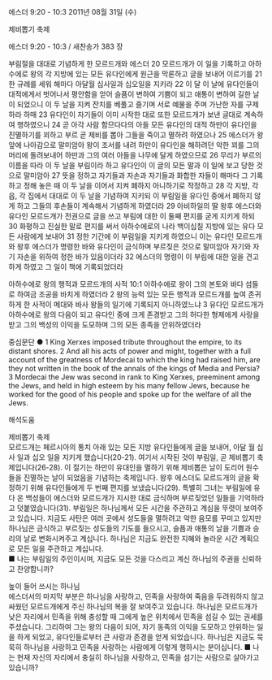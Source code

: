 에스더 9:20 - 10:3 
2011년 08월 31일 (수)

제비뽑기 축제



에스더 9:20 - 10:3 / 새찬송가 383 장


부림절을 대대로 기념하게 한 모르드개와 에스더 
20 모르드개가 이 일을 기록하고 아하수에로 왕의 각 지방에 있는 모든 유다인에게 원근을 막론하고 글을 보내어 이르기를 21 한 규례를 세워 해마다 아달월 십사일과 십오일을 지키라 22 이 달 이 날에 유다인들이 대적에게서 벗어나서 평안함을 얻어 슬픔이 변하여 기쁨이 되고 애통이 변하여 길한 날이 되었으니 이 두 날을 지켜 잔치를 베풀고 즐기며 서로 예물을 주며 가난한 자를 구제하라 하매 23 유다인이 자기들이 이미 시작한 대로 또한 모르드개가 보낸 글대로 계속하여 행하였으니 24 곧 아각 사람 함므다다의 아들 모든 유다인의 대적 하만이 유다인을 진멸하기를 꾀하고 부르 곧 제비를 뽑아 그들을 죽이고 멸하려 하였으나 25 에스더가 왕 앞에 나아감으로 말미암아 왕이 조서를 내려 하만이 유다인을 해하려던 악한 꾀를 그의 머리에 돌려보내어 하만과 그의 여러 아들을 나무에 달게 하였으므로 26 무리가 부르의 이름을 따라 이 두 날을 부림이라 하고 유다인이 이 글의 모든 말과 이 일에 보고 당한 것으로 말미암아 27 뜻을 정하고 자기들과 자손과 자기들과 화합한 자들이 해마다 그 기록하고 정해 놓은 때 이 두 날을 이어서 지켜 폐하지 아니하기로 작정하고 28 각 지방, 각 읍, 각 집에서 대대로 이 두 날을 기념하여 지키되 이 부림일을 유다인 중에서 폐하지 않게 하고 그들의 후손들이 계속해서 기념하게 하였더라 29 아비하일의 딸 왕후 에스더와 유다인 모르드개가 전권으로 글을 쓰고 부림에 대한 이 둘째 편지를 굳게 지키게 하되 30 화평하고 진실한 말로 편지를 써서 아하수에로의 나라 백이십칠 지방에 있는 유다 모든 사람에게 보내어 31 정한 기간에 이 부림일을 지키게 하였으니 이는 유다인 모르드개와 왕후 에스더가 명령한 바와 유다인이 금식하며 부르짖은 것으로 말미암아 자기와 자기 자손을 위하여 정한 바가 있음이더라 32 에스더의 명령이 이 부림에 대한 일을 견고하게 하였고 그 일이 책에 기록되었더라   

아하수에로 왕의 행적과 모르드개의 사적
10:1 아하수에로 왕이 그의 본토와 바다 섬들로 하여금 조공을 바치게 하였더라 2 왕의 능력 있는 모든 행적과 모르드개를 높여 존귀하게 한 사적이 메대와 바사 왕들의 일기에 기록되지 아니하였느냐 3 유다인 모르드개가 아하수에로 왕의 다음이 되고 유다인 중에 크게 존경받고 그의 허다한 형제에게 사랑을 받고 그의 백성의 이익을 도모하며 그의 모든 종족을 안위하였더라   

중심문단 ● 1 King Xerxes imposed tribute throughout the empire, to its distant shores. 2 And all his acts of power and might, together with a full account of the greatness of Mordecai to which the king had raised him, are they not written in the book of the annals of the kings of Media and Persia? 3 Mordecai the Jew was second in rank to King Xerxes, preeminent among the Jews, and held in high esteem by his many fellow Jews, because he worked for the good of his people and spoke up for the welfare of all the Jews.

해석도움





제비뽑기 축제  
모르드개는 페르시아의 통치 아래 있는 모든 지방 유다인들에게 글을 보내어, 아달 월 십사 일과 십오 일을 지키게 했습니다(20-21). 여기서 시작된 것이 부림일, 곧 제비뽑기 축제입니다(26-28). 이 절기는 하만이 유대인을 멸하기 위해 제비뽑은 날이 도리어 원수들을 진멸하는 날이 되었음을 기념하는 축제입니다. 왕후 에스더도 모르드개의 글을 확정하기 위해 유다인들에게 두 번째 편지를 보냈습니다(29). 특별히 그녀는 부림일에 유다 온 백성들이 에스더와 모르드개가 지시한 대로 금식하며 부르짖었던 일들을 기억하라고 덧붙였습니다(31). 부림일은 하나님께서 모든 시간을 주관하고 계심을 뚜렷이 보여주고 있습니다. 지금도 사탄은 여러 곳에서 성도들을 멸하려고 악한 음모를 꾸미고 있지만 하나님은 금식하고 부르짖는 성도들의 기도를 들으시고, 슬픔과 애통의 날을 기쁨과 승리의 날로 변화시켜주고 계십니다. 하나님은 지금도 완전한 지혜와 놀라운 시간 계획으로 모든 일을 주관하고 계십니다.  
■ 나는 부림일의 주인이시며, 지금도 모든 것을 다스리고 계신 하나님의 주권을 신뢰하고 찬양합니까? 

높이 들어 쓰시는 하나님  
에스더서의 마지막 부분은 하나님을 사랑하고, 민족을 사랑하여 죽음을 두려워하지 않고 싸웠던 모르드개에게 주신 하나님의 복을 잘 보여주고 있습니다. 하나님은 모르드개가 낮은 자리에서 민족을 위해 충성할 때 그에게 높은 위치에서 민족을 섬길 수 있는 권세를 주셨습니다. 그리하여 그는 왕의 다음이 되어, 자기 동족의 이익을 도모하고 안위하는 일을 하게 되었고, 유다인들로부터 큰 사랑과 존경을 얻게 되었습니다. 하나님은 지금도 묵묵히 하나님을 사랑하고 민족을 사랑하는 사람에게 이렇게 행하시는 분이십니다. 
■ 나는 현재 자신의 자리에서 충실히 하나님을 사랑하고, 민족을 섬기는 사람으로 살아가고 있습니까?
